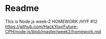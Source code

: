 # Readme 
This is Node.js week-2 HOMEWORK /HYF #12 
https://github.com/HackYourFuture-CPH/node.js/blob/master/week2/homework.md